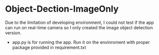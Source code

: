 # Object-Dection-ImageOnly
  Due to the limitation of developing environment, I could not test if the app can run on real-time camera so I only created the image object detection version.
 * app.py is for running the app. Run it on the envinroment with proper package provided in requirement.txt
